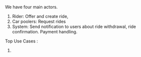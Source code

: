 We have four main actors.
1. Rider: Offer and create ride,
2. Car poolers: Request rides
3. System: Send notification to users about ride withdrawal, ride confirmation. Payment handling.


Top Use Cases : 

1. 

